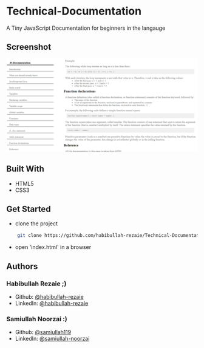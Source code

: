 # Technical-Documentation

A Tiny JavaScript Documentation for beginners in the langauge
## Screenshot
![Technical-Documentation](demo.png)
## Built With

- HTML5
- CSS3

## Get Started
- clone the project
```sh
    git clone https://github.com/habibullah-rezaie/Technical-Documentation.git
```
- open 'index.html' in a browser

## Authors
### Habibullah Rezaie ;)
- Github: [@habibullah-rezaie](https://github.com/habibullah-rezaie)
- LinkedIn: [@habibullah-rezaie](https://www.linkedin.com/in/habibullah-rezaie/)
 
 ### Samiullah Noorzai :)
- Github: [@samiullah119](http://github.com/samiullah119)
- LinkedIn: [@samiullah-noorzai](www.linkedin.com/in/samiullah-noorzai)
